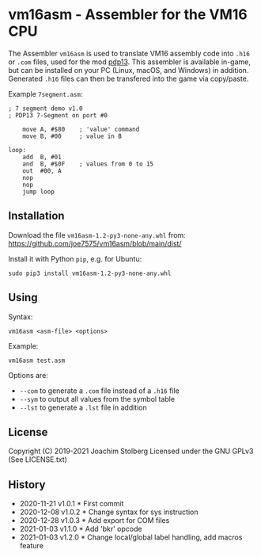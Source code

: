 # vm16asm - Assembler for the VM16 CPU

The Assembler `vm16asm`  is used to translate VM16 assembly code into `.h16`
or `.com` files, used for the mod [pdp13](https://github.com/joe7575/pdp13).
This assembler is available in-game, but can be installed on your PC
(Linux, macOS, and Windows) in addition. Generated `.h16` files can
then be transfered into the game via copy/paste.

Example `7segment.asm`:

```assembly
; 7 segment demo v1.0
; PDP13 7-Segment on port #0

    move A, #$80    ; 'value' command
    move B, #00     ; value in B

loop:
    add  B, #01
    and  B, #$0F    ; values from 0 to 15
    out  #00, A
    nop
    nop
    jump loop
```


## Installation

Download the file `vm16asm-1.2-py3-none-any.whl`
from: https://github.com/joe7575/vm16asm/blob/main/dist/

Install it with Python `pip`, e.g. for Ubuntu:

```
sudo pip3 install vm16asm-1.2-py3-none-any.whl
```


## Using

Syntax:

```
vm16asm <asm-file> <options>
```

Example:

```
vm16asm test.asm
```

Options are:

- `--com`  to generate a `.com` file instead of a `.h16` file
- `--sym` to output all values from the symbol table
- `--lst` to generate a `.lst` file in addition



## License

Copyright (C) 2019-2021 Joachim Stolberg
Licensed under the GNU GPLv3   (See LICENSE.txt)



## History

- 2020-11-21  v1.0.1  * First commit
- 2020-12-08  v1.0.2  * Change syntax for sys instruction
- 2020-12-28  v1.0.3  * Add export for COM files
- 2021-01-03  v1.1.0  * Add 'bkr' opcode
- 2021-01-03  v1.2.0  * Change local/global label handling, add macros feature


